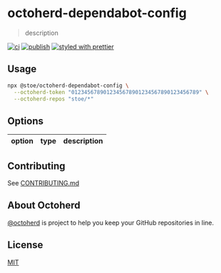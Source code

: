 # octoherd-dependabot-config

> description

[![ci](https://github.com/stoe/octoherd-dependabot-config/workflows/ci/badge.svg)](https://github.com/stoe/octoherd-dependabot-config/actions/workflows/ci.yml) [![publish](https://github.com/stoe/octoherd-dependabot-config/actions/workflows/publish.yml/badge.svg)](https://github.com/stoe/octoherd-dependabot-config/actions/workflows/publish.yml) [![styled with prettier](https://img.shields.io/badge/styled_with-prettier-ff69b4.svg)](https://github.com/prettier/prettier)

## Usage

```sh
npx @stoe/octoherd-dependabot-config \
  --octoherd-token "0123456789012345678901234567890123456789" \
  --octoherd-repos "stoe/*"
```

## Options

| option | type | description |
| ------ | ---- | ----------- |

## Contributing

See [CONTRIBUTING.md](https://github.com/stoe/.github/blob/main/.github/CONTRIBUTING.md)

## About Octoherd

[@octoherd](https://github.com/octoherd/) is project to help you keep your GitHub repositories in line.

## License

[MIT](license)

